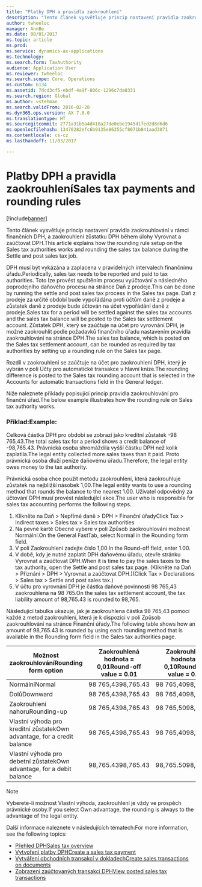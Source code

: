 ```yaml
---
title: "Platby DPH a pravidla zaokrouhlení"
description: "Tento článek vysvětluje princip nastavení pravidla zaokrouhlování v rámci finančních DPH, a zaokrouhlení zůstatku DPH během úlohy Vyrovnat a zaúčtovat DPH."
author: twheeloc
manager: AnnBe
ms.date: 08/01/2017
ms.topic: article
ms.prod: 
ms.service: dynamics-ax-applications
ms.technology: 
ms.search.form: TaxAuthority
audience: Application User
ms.reviewer: twheeloc
ms.search.scope: Core, Operations
ms.custom: 6134
ms.assetid: 7dcd3cf5-ebdf-4a9f-806c-1296c7da0331
ms.search.region: Global
ms.author: vstehman
ms.search.validFrom: 2016-02-28
ms.dyn365.ops.version: AX 7.0.0
ms.translationtype: HT
ms.sourcegitcommit: 2771a31b5a4d418a27de0ebe1945d1fed2d8d6d6
ms.openlocfilehash: 13470282efc6b9135e86355cf8071b841aad3071
ms.contentlocale: cs-cz
ms.lasthandoff: 11/03/2017

---
```


# <a name="sales-tax-payments-and-rounding-rules"></a><span data-ttu-id="19313-103">Platby DPH a pravidla zaokrouhlení</span><span class="sxs-lookup"><span data-stu-id="19313-103">Sales tax payments and rounding rules</span></span>

[!include[banner](../includes/banner.md)]


<span data-ttu-id="19313-104">Tento článek vysvětluje princip nastavení pravidla zaokrouhlování v rámci finančních DPH, a zaokrouhlení zůstatku DPH během úlohy Vyrovnat a zaúčtovat DPH.</span><span class="sxs-lookup"><span data-stu-id="19313-104">This article explains how the rounding rule setup on the Sales tax authorities works and rounding the sales tax balance during the Settle and post sales tax job.</span></span>

<span data-ttu-id="19313-105">DPH musí být vykázána a zaplacena v pravidelných intervalech finančnímu úřadu.</span><span class="sxs-lookup"><span data-stu-id="19313-105">Periodically, sales tax needs to be reported and paid to tax authorities.</span></span> <span data-ttu-id="19313-106">Toto lze provést spuštěním procesu vyúčtování a následného poprodejního daňového procesu na stránce Daň z prodeje.</span><span class="sxs-lookup"><span data-stu-id="19313-106">This can be done by running the settle and post sales tax process in the Sales tax page.</span></span> <span data-ttu-id="19313-107">Daň z prodeje za určité období bude vypořádána proti účtům daně z prodeje a zůstatek daně z prodeje bude účtován na účet vypořádání daně z prodeje.</span><span class="sxs-lookup"><span data-stu-id="19313-107">Sales tax for a period will be settled against the sales tax accounts and the sales tax balance will be posted to the Sales tax settlement account.</span></span> <span data-ttu-id="19313-108">Zůstatek DPH, který se zaúčtuje na účet pro vyrovnání DPH, je možné zaokrouhlit podle požadavků finančního úřadu nastavením pravidla zaokrouhlování na stránce DPH.</span><span class="sxs-lookup"><span data-stu-id="19313-108">The sales tax balance, which is posted on the Sales tax settlement account, can be rounded as required by tax authorities by setting up a rounding rule on the Sales tax page.</span></span> 

<span data-ttu-id="19313-109">Rozdíl v zaokrouhlení se zaúčtuje na účet pro zaokrouhlení DPH, který je vybrán v poli Účty pro automatické transakce v hlavní knize.</span><span class="sxs-lookup"><span data-stu-id="19313-109">The rounding difference is posted to the Sales tax rounding account that is selected in the Accounts for automatic transactions field in the General ledger.</span></span>

<span data-ttu-id="19313-110">Níže naleznete příklady popisující princip pravidla zaokrouhlování pro finanční úřad.</span><span class="sxs-lookup"><span data-stu-id="19313-110">The below example illustrates how the rounding rule on Sales tax authority works.</span></span>

### <a name="example"></a><span data-ttu-id="19313-111">Příklad:</span><span class="sxs-lookup"><span data-stu-id="19313-111">Example:</span></span>

<span data-ttu-id="19313-112">Celková částka DPH pro období se zobrazí jako kreditní zůstatek -98 765,43.</span><span class="sxs-lookup"><span data-stu-id="19313-112">The total sales tax for a period shows a credit balance of -98,765.43.</span></span> <span data-ttu-id="19313-113">Právnická osoba shromáždila vyšší částku DPH než kolik zaplatila.</span><span class="sxs-lookup"><span data-stu-id="19313-113">The legal entity collected more sales taxes than it paid.</span></span> <span data-ttu-id="19313-114">Proto právnická osoba dluží peníze daňovému úřadu.</span><span class="sxs-lookup"><span data-stu-id="19313-114">Therefore, the legal entity owes money to the tax authority.</span></span> 

<span data-ttu-id="19313-115">Právnická osoba chce použít metodu zaokrouhlení, která zaokrouhluje zůstatek na nejbližší násobek 1,00.</span><span class="sxs-lookup"><span data-stu-id="19313-115">The legal entity wants to use a rounding method that rounds the balance to the nearest 1.00.</span></span> <span data-ttu-id="19313-116">Uživatel odpovědný za účtování DPH musí provést následující akce.</span><span class="sxs-lookup"><span data-stu-id="19313-116">The user who is responsible for sales tax accounting performs the following steps.</span></span>

1.  <span data-ttu-id="19313-117">Klikněte na Daň &gt; Nepřímé daně &gt; DPH &gt; Finanční úřady</span><span class="sxs-lookup"><span data-stu-id="19313-117">Click Tax &gt; Indirect taxes &gt; Sales tax &gt; Sales tax authorities</span></span>
2.  <span data-ttu-id="19313-118">Na pevné kartě Obecné vybere v poli Způsob zaokrouhlování možnost Normální.</span><span class="sxs-lookup"><span data-stu-id="19313-118">On the General FastTab, select Normal in the Rounding form field.</span></span>
3.  <span data-ttu-id="19313-119">V poli Zaokrouhlení zadejte číslo 1,00.</span><span class="sxs-lookup"><span data-stu-id="19313-119">In the Round-off field, enter 1.00.</span></span>
4.  <span data-ttu-id="19313-120">V době, kdy je nutné zaplatit DPH daňovému úřadu, otevře stránku Vyrovnat a zaúčtovat DPH.</span><span class="sxs-lookup"><span data-stu-id="19313-120">When it is time to pay the sales taxes to the tax authority, open the Settle and post sales tax page.</span></span> <span data-ttu-id="19313-121">(Klikněte na Daň &gt; Přiznání &gt; DPH &gt; Vyrovnat a zaúčtovat DPH.)</span><span class="sxs-lookup"><span data-stu-id="19313-121">(Click Tax &gt; Declarations &gt; Sales tax &gt; Settle and post sales tax.)</span></span>
5.  <span data-ttu-id="19313-122">V účtu pro vyrovnání DPH je částka daňové povinnosti 98 765,43 zaokrouhlena na 98 765.</span><span class="sxs-lookup"><span data-stu-id="19313-122">On the sales tax settlement account, the tax liability amount of 98,765.43 is rounded to 98,765.</span></span>

<span data-ttu-id="19313-123">Následující tabulka ukazuje, jak je zaokrouhlena částka 98 765,43 pomocí každé z metod zaokrouhlení, která je k dispozici v poli Způsob zaokrouhlování na stránce Finanční úřady.</span><span class="sxs-lookup"><span data-stu-id="19313-123">The following table shows how an amount of 98,765.43 is rounded by using each rounding method that is available in the Rounding form field in the Sales tax authorities page.</span></span>

| <span data-ttu-id="19313-124">Možnost zaokrouhlování</span><span class="sxs-lookup"><span data-stu-id="19313-124">Rounding form option</span></span>                | <span data-ttu-id="19313-125">Zaokrouhlená hodnota = 0,01</span><span class="sxs-lookup"><span data-stu-id="19313-125">Round-off value = 0.01</span></span> | <span data-ttu-id="19313-126">Zaokrouhlená hodnota = 0,10</span><span class="sxs-lookup"><span data-stu-id="19313-126">Round-off value = 0.10</span></span> | <span data-ttu-id="19313-127">Zaokrouhlená hodnota = 1,00</span><span class="sxs-lookup"><span data-stu-id="19313-127">Round-off value = 1.00</span></span> | <span data-ttu-id="19313-128">Zaokrouhlená hodnota = 100,00</span><span class="sxs-lookup"><span data-stu-id="19313-128">Round-off value = 100.00</span></span> |
|-------------------------------------|------------------------|------------------------|------------------------|--------------------------|
| <span data-ttu-id="19313-129">Normální</span><span class="sxs-lookup"><span data-stu-id="19313-129">Normal</span></span>                              | <span data-ttu-id="19313-130">98 765,43</span><span class="sxs-lookup"><span data-stu-id="19313-130">98,765.43</span></span>              | <span data-ttu-id="19313-131">98 765,40</span><span class="sxs-lookup"><span data-stu-id="19313-131">98,765.40</span></span>              | <span data-ttu-id="19313-132">98 765,00</span><span class="sxs-lookup"><span data-stu-id="19313-132">98,765.00</span></span>              | <span data-ttu-id="19313-133">98 800,00</span><span class="sxs-lookup"><span data-stu-id="19313-133">98,800.00</span></span>                |
| <span data-ttu-id="19313-134">Dolů</span><span class="sxs-lookup"><span data-stu-id="19313-134">Downward</span></span>                            | <span data-ttu-id="19313-135">98 765,43</span><span class="sxs-lookup"><span data-stu-id="19313-135">98,765.43</span></span>              | <span data-ttu-id="19313-136">98 765,40</span><span class="sxs-lookup"><span data-stu-id="19313-136">98,765.40</span></span>              | <span data-ttu-id="19313-137">98 765,00</span><span class="sxs-lookup"><span data-stu-id="19313-137">98,765.00</span></span>              | <span data-ttu-id="19313-138">98 700,00</span><span class="sxs-lookup"><span data-stu-id="19313-138">98,700.00</span></span>                |
| <span data-ttu-id="19313-139">Zaokrouhlení nahoru</span><span class="sxs-lookup"><span data-stu-id="19313-139">Rounding-up</span></span>                         | <span data-ttu-id="19313-140">98 765,43</span><span class="sxs-lookup"><span data-stu-id="19313-140">98,765.43</span></span>              | <span data-ttu-id="19313-141">98 765,50</span><span class="sxs-lookup"><span data-stu-id="19313-141">98,765.50</span></span>              | <span data-ttu-id="19313-142">98 766,00</span><span class="sxs-lookup"><span data-stu-id="19313-142">98,766.00</span></span>              | <span data-ttu-id="19313-143">98 800,00</span><span class="sxs-lookup"><span data-stu-id="19313-143">98,800.00</span></span>                |
| <span data-ttu-id="19313-144">Vlastní výhoda pro kreditní zůstatek</span><span class="sxs-lookup"><span data-stu-id="19313-144">Own advantage, for a credit balance</span></span> | <span data-ttu-id="19313-145">98 765,43</span><span class="sxs-lookup"><span data-stu-id="19313-145">98,765.43</span></span>              | <span data-ttu-id="19313-146">98 765,40</span><span class="sxs-lookup"><span data-stu-id="19313-146">98,765.40</span></span>              | <span data-ttu-id="19313-147">98 765,00</span><span class="sxs-lookup"><span data-stu-id="19313-147">98,765.00</span></span>              | <span data-ttu-id="19313-148">98 700,00</span><span class="sxs-lookup"><span data-stu-id="19313-148">98,700.00</span></span>                |
| <span data-ttu-id="19313-149">Vlastní výhoda pro debetní zůstatek</span><span class="sxs-lookup"><span data-stu-id="19313-149">Own advantage, for a debit balance</span></span>  | <span data-ttu-id="19313-150">98,765.43</span><span class="sxs-lookup"><span data-stu-id="19313-150">98,765.43</span></span>              | <span data-ttu-id="19313-151">98,765.50</span><span class="sxs-lookup"><span data-stu-id="19313-151">98,765.50</span></span>              | <span data-ttu-id="19313-152">98,766.00</span><span class="sxs-lookup"><span data-stu-id="19313-152">98,766.00</span></span>              | <span data-ttu-id="19313-153">98,800.00</span><span class="sxs-lookup"><span data-stu-id="19313-153">98,800.00</span></span>                |

> [!NOTE]                                                                                  
> <span data-ttu-id="19313-154">Vyberete-li možnost Vlastní výhoda, zaokrouhlení je vždy ve prospěch právnické osoby.</span><span class="sxs-lookup"><span data-stu-id="19313-154">If you select Own advantage, the rounding is always to the advantage of the legal entity.</span></span> 

<span data-ttu-id="19313-155">Další informace naleznete v následujících tématech:</span><span class="sxs-lookup"><span data-stu-id="19313-155">For more information, see the following topics:</span></span>
- [<span data-ttu-id="19313-156">Přehled DPH</span><span class="sxs-lookup"><span data-stu-id="19313-156">Sales tax overview</span></span>](indirect-taxes-overview.md)
- [<span data-ttu-id="19313-157">Vytvoření platby DPH</span><span class="sxs-lookup"><span data-stu-id="19313-157">Create a sales tax payment</span></span>](tasks/create-sales-tax-payment.md)
- [<span data-ttu-id="19313-158">Vytváření obchodních transakcí v dokladech</span><span class="sxs-lookup"><span data-stu-id="19313-158">Create sales transactions on documents</span></span>](tasks/create-sales-tax-transactions-documents.md)
- [<span data-ttu-id="19313-159">Zobrazení zaúčtovaných transakcí DPH</span><span class="sxs-lookup"><span data-stu-id="19313-159">View posted sales tax transactions</span></span>](tasks/view-posted-sales-tax-transactions.md)



